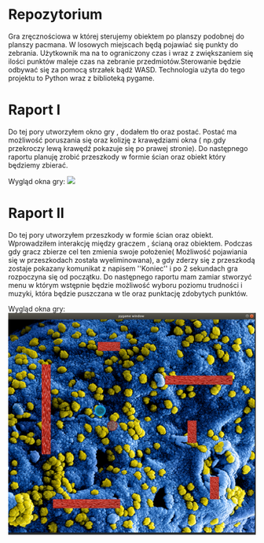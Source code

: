 # Repozytorium
Gra zręcznościowa w której sterujemy obiektem po planszy podobnej do planszy pacmana. W losowych miejscach będą pojawiać się punkty do zebrania. Użytkownik ma na to ograniczony czas i wraz z zwiększaniem się ilości punktów maleje czas na zebranie przedmiotów.Sterowanie będzie odbywać się za pomocą strzałek bądź WASD.
Technologia użyta do tego projektu to Python wraz z biblioteką pygame.


# Raport I
Do tej pory utworzyłem okno gry , dodałem tło oraz postać. Postać ma możliwość poruszania się oraz kolizję z krawędziami okna ( np.gdy przekroczy lewą krawędź pokazuje się po prawej stronie).
Do następnego raportu planuję zrobić przeszkody w formie ścian oraz obiekt który będziemy zbierać.

Wygląd okna gry:
![](Zdjęcia_z_gry/zdjecie_gry.png)

# Raport II
Do tej pory utworzyłem przeszkody w formie ścian oraz obiekt. Wprowadziłem interakcję między graczem , ścianą oraz obiektem. Podczas gdy gracz zbierze cel ten zmienia swoje położenie( Możliwość pojawiania się w przeszkodach została wyeliminowana), a gdy zderzy się z przeszkodą zostaje pokazany komunikat z napisem ''Koniec'' i po 2 sekundach gra rozpoczyna się od początku.
Do następnego raportu mam zamiar stworzyć menu w którym wstępnie będzie możliwość wyboru poziomu trudności i muzyki, która będzie puszczana w tle oraz punktację zdobytych punktów.

Wygląd okna gry:
![](Zdjęcia_z_gry/Gra_2_Raport.png)

